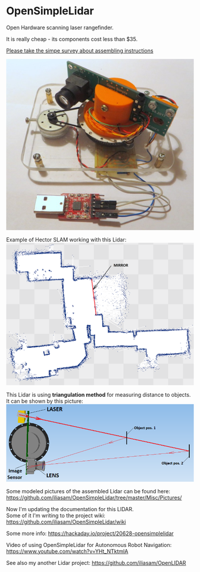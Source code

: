 # OpenSimpleLidar
Open Hardware scanning laser rangefinder. 

It is really cheap - its components cost less than $35.  

[Please take the simpe survey about assembling instructions](https://docs.google.com/forms/d/127PN3ydydF8poReQAPeC-vXDqIst-CIAj8u08tnh1lM)  

![Alt text](Misc/Photo_of_LIDAR1.jpg?raw=true "Image")

Example of Hector SLAM working with this Lidar:
![Alt text](Misc/hector_slam_map_test1.png?raw=true "Image")

This Lidar is using **triangulation method** for measuring distance to objects. It can be shown by this picture:
![Alt text](Misc/optics1.png?raw=true "Image")

Some modeled pictures of the assembled Lidar can be found here: https://github.com/iliasam/OpenSimpleLidar/tree/master/Misc/Pictures/  

Now I'm updating the documentation for this LIDAR.  
Some of it I'm writing to the project wiki: https://github.com/iliasam/OpenSimpleLidar/wiki  

Some more info: https://hackaday.io/project/20628-opensimplelidar  

Video of using OpenSimpleLidar for Autonomous Robot Navigation:
https://www.youtube.com/watch?v=YHt_NTktmlA

See also my another Lidar project: https://github.com/iliasam/OpenLIDAR
